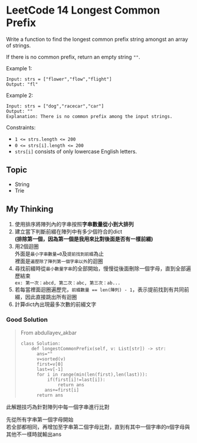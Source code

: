 # LeetCode 14 Longest Common Prefix
Write a function to find the longest common prefix string amongst an array of strings.

If there is no common prefix, return an empty string `""`.

Example 1:

```
Input: strs = ["flower","flow","flight"]
Output: "fl"
```

Example 2:

```
Input: strs = ["dog","racecar","car"]
Output: ""
Explanation: There is no common prefix among the input strings.
```

Constraints:

- `1 <= strs.length <= 200`
- `0 <= strs[i].length <= 200`
- `strs[i]` consists of only lowercase English letters.

## Topic
- String
- Trie

## My Thinking
1. 使用排序將陣列內的字串按照**字串數量從小到大排列**
2. 建立當下判斷前綴在陣列中有多少個符合的dict<br>**(排除第一個，因為第一個是我用來比對後面是否有一樣前綴)**
3. 用2個迴圈<br>外面是`最小字串數量=0`及`提前找到前綴`為止<br>裡面是`遍歷除了陣列第一個字串以外`的迴圈
4. 尋找前綴時從`最小數量字串`的全部開始，慢慢從後面刪除一個字母，直到全部遍歷結束<br> ```ex: 第一次：abcd, 第二次：abc, 第三次：ab...```
5. 若每當裡面迴圈遍歷完，`前綴數量 == len(陣列) - 1`，表示提前找到有共同前綴，因此直接跳出所有迴圈
6. 計算dict內出現最多次數的前綴文字

### Good Solution

> From abdullayev_akbar
>
> ```
> class Solution:
>     def longestCommonPrefix(self, v: List[str]) -> str:
>       ans=""
>       v=sorted(v)
>       first=v[0]
>       last=v[-1]
>       for i in range(min(len(first),len(last))):
>           if(first[i]!=last[i]):
>               return ans
>          ans+=first[i]
>       return ans 
> ```

此解題技巧為針對陣列中每一個字串進行比對

先從所有字串第一個字母開始<br>若全部都相同，再增加至字串第二個字母比對，直到有其中一個字串的n個字母與其他不一樣時就輸出ans